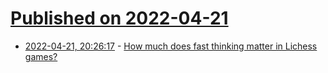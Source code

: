 # [Published on 2022-04-21](index.md)

* [2022-04-21, 20:26:17](https://news.ycombinator.com/item?id=31114742) - [How much does fast thinking matter in Lichess games?](https://emiruz.com/post/2022-04-15-lichess1/)
